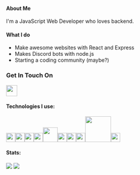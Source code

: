 #### About Me
I'm a JavaScript Web Developer who loves backend.

#### What I do
- Make awesome websites with React and Express
- Makes Discord bots with node.js
- Starting a coding community (maybe?)

### Get In Touch On
[<img src="https://discord.com/assets/94db9c3c1eba8a38a1fcf4f223294185.png" width="30px">](https://discord.gg/MnKfuaF)

#### Technologies I use:
<img src="https://upload.wikimedia.org/wikipedia/commons/thumb/9/99/Unofficial_JavaScript_logo_2.svg/768px-Unofficial_JavaScript_logo_2.svg.png" width="25px"><img src="https://www.pngfind.com/pngs/m/452-4521456_scss-logo-hd-png-download.png" width="25px"><img src="https://upload.wikimedia.org/wikipedia/commons/thumb/4/47/React.svg/1200px-React.svg.png" width="25px"><img src="https://encrypted-tbn0.gstatic.com/images?q=tbn%3AANd9GcRZxKKgxGHZ2z-F5BibyppZKwo6atnkWu5IJzGpxO5JD3tGpg4ti15LLIndcSr-r2WvP1xmon1oTg6ZpgC6Uui4YcaHAcs-qe8xJHIo&usqp=CAU&ec=45707745" width="25px"><img src="https://upload.wikimedia.org/wikipedia/commons/thumb/d/d9/Node.js_logo.svg/320px-Node.js_logo.svg.png" width="40px"><img src="https://upload.wikimedia.org/wikipedia/commons/thumb/3/35/Tux.svg/1200px-Tux.svg.png" width="25px"><img src="https://upload.wikimedia.org/wikipedia/commons/2/29/Postgresql_elephant.svg" width="25px"><img src="https://git-scm.com/images/logos/logomark-orange@2x.png" width="25px"><img src="https://expressjs.com/images/express-facebook-share.png" width="70px"><img src="https://discord.js.org/static/logo-square.png" width="25px">

#### Stats: 
<img align="center" src="https://github-readme-stats.vercel.app/api/?username=callbacc&theme=dark" /> 
<img align="center" src="https://github-readme-stats.vercel.app/api/top-langs/?username=callbacc&theme=dark" />
